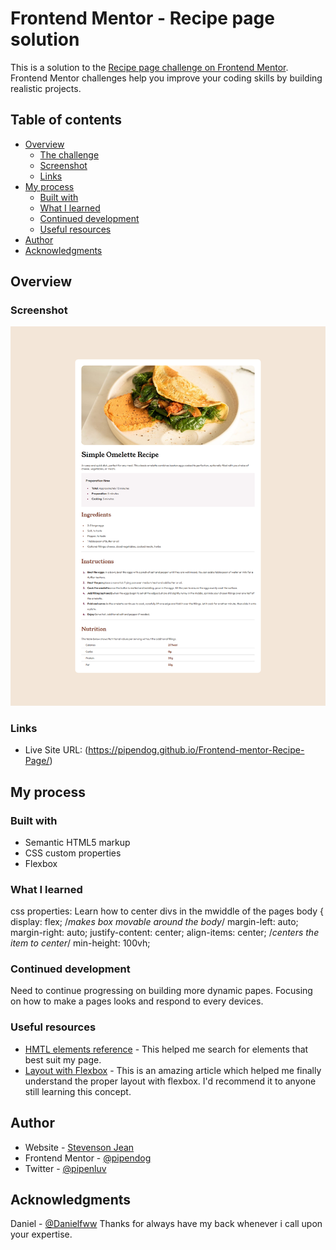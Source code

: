# Frontend Mentor - Recipe page solution

This is a solution to the [Recipe page challenge on Frontend Mentor](https://www.frontendmentor.io/challenges/recipe-page-KiTsR8QQKm). Frontend Mentor challenges help you improve your coding skills by building realistic projects. 

## Table of contents

- [Overview](#overview)
  - [The challenge](#the-challenge)
  - [Screenshot](#screenshot)
  - [Links](#links)
- [My process](#my-process)
  - [Built with](#built-with)
  - [What I learned](#what-i-learned)
  - [Continued development](#continued-development)
  - [Useful resources](#useful-resources)
- [Author](#author)
- [Acknowledgments](#acknowledgments)


## Overview

### Screenshot

!["./Simple Omellete Recipe.png"](https://github.com/Pipendog/Frontend-mentor-Recipe-Page/blob/29187c838474aeff47c30ffd34d6a1c932ecc0ad/Simple%20Omelette%20Recipe.png)

### Links

- Live Site URL: (https://pipendog.github.io/Frontend-mentor-Recipe-Page/)

## My process

### Built with

- Semantic HTML5 markup
- CSS custom properties
- Flexbox



### What I learned
css properties: Learn how to center divs in the mwiddle of the pages
body {
  display: flex;
  /*makes box movable around the  body*/
  margin-left: auto;
  margin-right: auto;
  justify-content: center;
  align-items: center; /*centers the item to center*/
  min-height: 100vh;



### Continued development

Need to continue progressing on building more dynamic papes. Focusing on how to make a pages looks and respond to every devices.

### Useful resources

- [HMTL elements reference](https://developer.mozilla.org/en-US/docs/Web/HTML/Element) - This helped me search for elements that best suit my page.
- [Layout with Flexbox](https://www.codecademy.com/learn/learn-intermediate-css/modules/layout-with-flexbox/cheatsheet) - This is an amazing article which helped me finally understand the proper layout with flexbox. I'd recommend it to anyone still learning this concept.


## Author

- Website - [Stevenson Jean](https://github.com/Pipendog)
- Frontend Mentor - [@pipendog](https://www.frontendmentor.io/profile/pipendog)
- Twitter - [@pipenluv](https://twitter.com/pipenluv)


## Acknowledgments

Daniel - [@Danielfww](https://www.frontendmentor.io/profile/Danielfww) Thanks for always have my back whenever i call upon your expertise.
